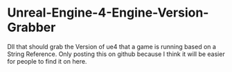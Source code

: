 # Unreal-Engine-4-Engine-Version-Grabber
Dll that should grab the Version of ue4 that a game is running based on a String Reference.
Only posting this on github because I think it will be easier for people to find it on here.
